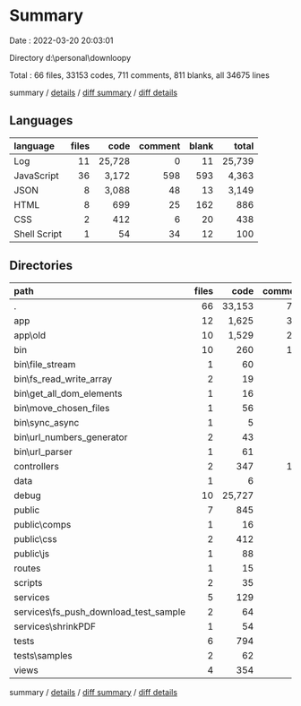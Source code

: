 # Summary

Date : 2022-03-20 20:03:01

Directory d:\personal\downloopy

Total : 66 files,  33153 codes, 711 comments, 811 blanks, all 34675 lines

summary / [details](details.md) / [diff summary](diff.md) / [diff details](diff-details.md)

## Languages
| language | files | code | comment | blank | total |
| :--- | ---: | ---: | ---: | ---: | ---: |
| Log | 11 | 25,728 | 0 | 11 | 25,739 |
| JavaScript | 36 | 3,172 | 598 | 593 | 4,363 |
| JSON | 8 | 3,088 | 48 | 13 | 3,149 |
| HTML | 8 | 699 | 25 | 162 | 886 |
| CSS | 2 | 412 | 6 | 20 | 438 |
| Shell Script | 1 | 54 | 34 | 12 | 100 |

## Directories
| path | files | code | comment | blank | total |
| :--- | ---: | ---: | ---: | ---: | ---: |
| . | 66 | 33,153 | 711 | 811 | 34,675 |
| app | 12 | 1,625 | 307 | 291 | 2,223 |
| app\old | 10 | 1,529 | 290 | 256 | 2,075 |
| bin | 10 | 260 | 107 | 63 | 430 |
| bin\file_stream | 1 | 60 | 29 | 7 | 96 |
| bin\fs_read_write_array | 2 | 19 | 2 | 4 | 25 |
| bin\get_all_dom_elements | 1 | 16 | 4 | 5 | 25 |
| bin\move_chosen_files | 1 | 56 | 11 | 11 | 78 |
| bin\sync_async | 1 | 5 | 2 | 0 | 7 |
| bin\url_numbers_generator | 2 | 43 | 45 | 16 | 104 |
| bin\url_parser | 1 | 61 | 14 | 19 | 94 |
| controllers | 2 | 347 | 125 | 92 | 564 |
| data | 1 | 6 | 5 | 0 | 11 |
| debug | 10 | 25,727 | 0 | 10 | 25,737 |
| public | 7 | 845 | 18 | 107 | 970 |
| public\comps | 1 | 16 | 0 | 1 | 17 |
| public\css | 2 | 412 | 6 | 20 | 438 |
| public\js | 1 | 88 | 0 | 12 | 100 |
| routes | 1 | 15 | 1 | 7 | 23 |
| scripts | 2 | 35 | 3 | 9 | 47 |
| services | 5 | 129 | 40 | 26 | 195 |
| services\fs_push_download_test_sample | 2 | 64 | 6 | 10 | 80 |
| services\shrinkPDF | 1 | 54 | 34 | 12 | 100 |
| tests | 6 | 794 | 43 | 99 | 936 |
| tests\samples | 2 | 62 | 0 | 0 | 62 |
| views | 4 | 354 | 13 | 87 | 454 |

summary / [details](details.md) / [diff summary](diff.md) / [diff details](diff-details.md)